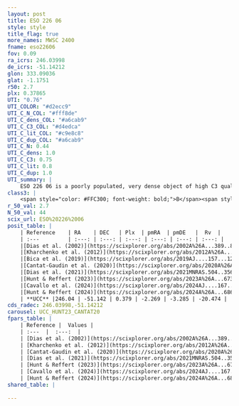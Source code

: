 ```yaml
---
layout: post
title: ESO 226 06
style: style
title_flag: true
more_names: MWSC 2400
fname: eso22606
fov: 0.09
ra_icrs: 246.03998
de_icrs: -51.14212
glon: 333.09036
glat: -1.1751
r50: 2.7
plx: 0.37865
UTI: "0.76"
UTI_COLOR: "#d2ecc9"
UTI_C_N_COL: "#fff8de"
UTI_C_dens_COL: "#a6cab9"
UTI_C_C3_COL: "#d4edca"
UTI_C_lit_COL: "#c9e8c8"
UTI_C_dup_COL: "#a6cab9"
UTI_C_N: 0.44
UTI_C_dens: 1.0
UTI_C_C3: 0.75
UTI_C_lit: 0.8
UTI_C_dup: 1.0
UTI_summary: |
    ESO 226 06 is a poorly populated, very dense object of high C3 quality. It is well-studied in the literature.
class3: |
    <span style="color: #FFC300; font-weight: bold;">B</span><span style="color: green; font-weight: bold;">A</span>
r_50_val: 2.7
N_50_val: 44
scix_url: ESO%20226%2006
posit_table: |
    | Reference    | RA    | DEC   | Plx  | pmRA  | pmDE   |  Rv  |
    | :---         | :---: | :---: | :---: | :---: | :---: | :---: |
    |[Dias et al. (2002)](https://scixplorer.org/abs/2002A%26A...389..871D) | 246.058 | -51.152 | -- | -2.37 | -5.49 | -- |
    |[Kharchenko et al. (2012)](https://scixplorer.org/abs/2012A%26A...543A.156K) | 246.067 | -51.155 | -- | -0.37 | -5.13 | -- |
    |[Bica et al. (2019)](https://scixplorer.org/abs/2019AJ....157...12B) | 246.041 | -51.153 | -- | -- | -- | -- |
    |[Cantat-Gaudin et al. (2020)](https://scixplorer.org/abs/2020A%26A...640A...1C) | 246.04 | -51.151 | 0.389 | -2.181 | -3.308 | -- |
    |[Dias et al. (2021)](https://scixplorer.org/abs/2021MNRAS.504..356D) | 246.044 | -51.153 | 0.39 | -2.171 | -3.316 | -- |
    |[Hunt & Reffert (2023)](https://scixplorer.org/abs/2023A%26A...673A.114H) | 246.056 | -51.142 | 0.381 | -2.298 | -3.269 | -25.602 |
    |[Cavallo et al. (2024)](https://scixplorer.org/abs/2024AJ....167...12C) | 246.036 | -51.159 | 0.382 | -- | -- | -- |
    |[Hunt & Reffert (2024)](https://scixplorer.org/abs/2024A%26A...686A..42H) | 246.056 | -51.142 | 0.381 | -2.298 | -3.269 | -25.602 |
    | **UCC** |246.04 | -51.142 | 0.379 | -2.269 | -3.285 | -20.474 | 
cds_radec: 246.03998,-51.14212
carousel: UCC_HUNT23_CANTAT20
fpars_table: |
    | Reference |  Values |
    | :---  |  :---:  |
    | [Dias et al. (2002)](https://scixplorer.org/abs/2002A%26A...389..871D) | `E(B-V)=0.833, Dist=1220.0, Age=8.475` |
    | [Kharchenko et al. (2012)](https://scixplorer.org/abs/2012A%26A...543A.156K) | `e_bv=0.833, distance=1220, log_age=8.475` |
    | [Cantat-Gaudin et al. (2020)](https://scixplorer.org/abs/2020A%26A...640A...1C) | `AVNN=2.63, DMNN=11.89, AgeNN=7.51` |
    | [Dias et al. (2021)](https://scixplorer.org/abs/2021MNRAS.504..356D) | `Av=1.379, Dist=1644, logage=9.014, [Fe/H]=0.523` |
    | [Hunt & Reffert (2023)](https://scixplorer.org/abs/2023A%26A...673A.114H) | `AV50=3.01, diffAV50=1.629, MOD50=11.89, logAge50=7.667` |
    | [Cavallo et al. (2024)](https://scixplorer.org/abs/2024AJ....167...12C) | `AV50=3.05, dMod50=11.23, logAge50=7.95, [Fe/H]50=-0.24` |
    | [Hunt & Reffert (2024)](https://scixplorer.org/abs/2024A%26A...686A..42H) | `MassJ=580.448` |
shared_table: |
    
---
```

